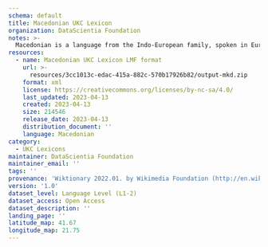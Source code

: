 ```yaml
---
schema: default
title: Macedonian UKC Lexicon
organization: DataScientia Foundation
notes: >-
  Macedonian is a language from the Indo-European family, spoken in Eurasia. The UKC Lexicon of Macedonian is represented as a lexico-semantic network. It consists of words, word senses, synsets, as well as sense-level and synset-level relationships.
resources:
  - name: Macedonian UKC Lexicon LMF format
    url: >-
      resources/3cc1013c-edac-415a-882c-570b17926b82/output-mkd.zip
    format: xml
    license: https://creativecommons.org/licenses/by-nc-sa/4.0/
    last_updated: 2023-04-13
    created: 2023-04-13
    size: 214546
    release_date: 2023-04-13
    distribution_document: ''
    language: Macedonian
category:
  - UKC Lexicons
maintainer: DataScientia Foundation
maintainer_email: ''
tags: ''
provenance: 'Wiktionary 2022.01. by Wikimedia Foundation (http://en.wiktionary.org); CogNet 2.1 by Khuyagbaatar Batsuren, National University of Mongolia (http://cognet.ukc.disi.unitn.it); KinDiv: Kinship Diversity 1.0 by Temuulen Khishigsuren (http://ukc.disi.unitn.it/index.php/kinship/); UniMet: Universal Metonymy 1.0 by Temuulen Khishigsuren and Gábor Bella (http://ukc.disi.unitn.it/index.php/metonymy/); MorphyNet 2.0 by Gábor Bella and Khuyagbaatar Batsuren (http://ukc.disi.unitn.it/index.php/morphynet/); Antonymy 1.0 by Gábor Bella (http://ukc.datascientia.eu); Princeton WordNet 2.1 by Princeton University (https://wordnet.princeton.edu)'
version: '1.0'
dataset_level: Language Level (L1-2)
dataset_access: Open Access
dataset_description: ''
landing_page: ''
latitude_map: 41.67
longitude_map: 21.75
---
```

